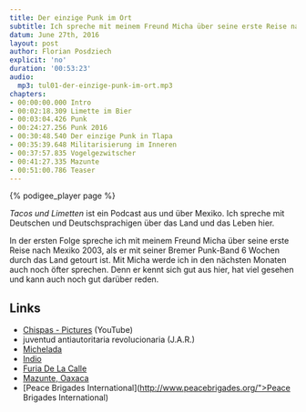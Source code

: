 ```yaml
---
title: Der einzige Punk im Ort
subtitle: Ich spreche mit meinem Freund Micha über seine erste Reise nach Mexiko 2003.
datum: June 27th, 2016
layout: post
author: Florian Posdziech
explicit: 'no'
duration: '00:53:23'
audio:
  mp3: tul01-der-einzige-punk-im-ort.mp3
chapters:
- 00:00:00.000 Intro
- 00:02:18.309 Limette im Bier
- 00:03:04.426 Punk
- 00:24:27.256 Punk 2016
- 00:30:48.540 Der einzige Punk in Tlapa
- 00:35:39.648 Militarisierung im Inneren
- 00:37:57.835 Vogelgezwitscher
- 00:41:27.335 Mazunte
- 00:51:00.786 Teaser
---
```


{% podigee_player page %}

*Tacos und Limetten* ist ein Podcast aus und über Mexiko. Ich spreche mit Deutschen und Deutschsprachigen über das Land und das Leben hier.

In der ersten Folge spreche ich mit meinem Freund Micha über seine erste Reise nach Mexiko 2003, als er mit seiner Bremer Punk-Band 6 Wochen durch das Land getourt ist. Mit Micha werde ich in den nächsten Monaten auch noch öfter sprechen. Denn er kennt sich gut aus hier, hat viel gesehen und kann auch noch gut darüber reden.

## Links

* [Chispas - Pictures](https://www.youtube.com/watch?v=MEokj4mTebw) (YouTube)
* juventud antiautoritaria revolucionaria (J.A.R.)
* [Michelada](https://es.wikipedia.org/wiki/Michelada)
* [Indio](https://es.wikipedia.org/wiki/Cerveza_Indio)
* [Furia De La Calle](http://furia.espora.org/)
* [Mazunte, Oaxaca](https://www.google.com.mx/search?q=mazunte+oaxaca&amp;tbm=isch&amp;tbo=u&amp;source=univ&amp;sa=X&amp;ved=0ahUKEwiXwNLt577NAhUFKCYKHdf-CzAQsAQIGw&amp;biw=1440&amp;bih=738)
* [Peace Brigades International](http://www.peacebrigades.org/">Peace Brigades International)
